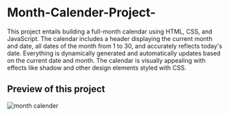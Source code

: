 # Month-Calender-Project-

This project entails building a full-month calendar using HTML, CSS, and JavaScript. The calendar includes a header displaying the current month and date, all dates of the month from 1 to 30, and accurately reflects today's date. Everything is dynamically generated and automatically updates based on the current date and month. The calendar is visually appealing with effects like shadow and other design elements styled with CSS.

<h2> Preview of this project</h2>

![month calender](https://github.com/DeveloperGayu/Month-Calender-Project-/assets/160575044/346ea882-bcee-406f-8a97-f0a7887a5ff6)
